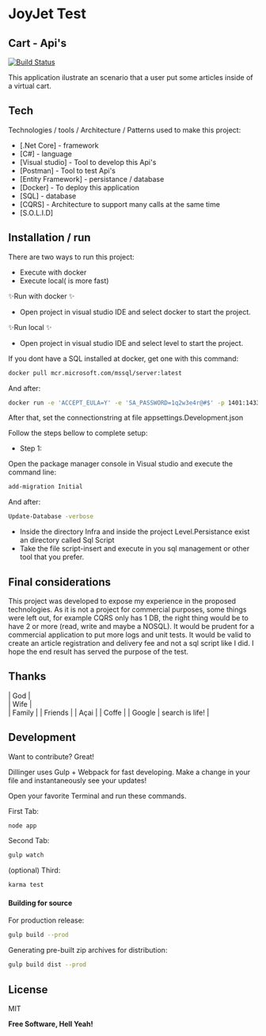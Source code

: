 # JoyJet Test
## Cart - Api's

[![Build Status](https://travis-ci.org/joemccann/dillinger.svg?branch=master)](https://travis-ci.org/joemccann/dillinger)

This application ilustrate an scenario that a user put some articles
inside of a virtual cart.

## Tech

Technologies / tools / Architecture / Patterns used to make this project:

- [.Net Core] - framework
- [C#] - language
- [Visual studio] - Tool to develop this Api's
- [Postman] - Tool to test Api's
- [Entity Framework] - persistance / database
- [Docker] - To deploy this application
- [SQL] - database
- [CQRS] - Architecture to support many calls at the same time
- [S.O.L.I.D]

## Installation / run

There are two ways to run this project:
- Execute with docker
- Execute local( is more fast)

 ✨Run with docker ✨
- Open project in visual studio IDE and select docker to start the project.

✨Run local ✨
- Open project in visual studio IDE and select level to start the project.

If you dont have a SQL installed at docker, get one with this command:
```sh
docker pull mcr.microsoft.com/mssql/server:latest
```

And after:
```sh
docker run -e 'ACCEPT_EULA=Y' -e 'SA_PASSWORD=1q2w3e4r@#$' -p 1401:1433 -d --name=SQLSERVER mcr.microsoft.com/mssql/server:latest
```

After that, set the connectionstring at file appsettings.Development.json

Follow the steps bellow to complete setup:

- Step 1:

 Open the package manager console in Visual studio and execute the command line:
 ```sh
add-migration Initial
```

And after:
```sh
Update-Database -verbose
```

- Inside the directory Infra and inside the project Level.Persistance exist an directory called Sql Script
- Take the file script-insert and execute in you sql management or other tool that you prefer.


## Final considerations

This project was developed to expose my experience in the proposed technologies. As it is not a project for commercial purposes, some things were left out, for example CQRS only has 1 DB, the right thing would be to have 2 or more (read, write and maybe a NOSQL).
It would be prudent for a commercial application to put more logs and unit tests. It would be valid to create an article registration and delivery fee and not a sql script like I did.
I hope the end result has served the purpose of the test.



## Thanks

| God |  
| Wife |  
| Family |
| Friends |
| Açai |
| Coffe |
| Google | search is life! |

## Development

Want to contribute? Great!

Dillinger uses Gulp + Webpack for fast developing.
Make a change in your file and instantaneously see your updates!

Open your favorite Terminal and run these commands.

First Tab:

```sh
node app
```

Second Tab:

```sh
gulp watch
```

(optional) Third:

```sh
karma test
```

#### Building for source

For production release:

```sh
gulp build --prod
```

Generating pre-built zip archives for distribution:

```sh
gulp build dist --prod
```

## License

MIT

**Free Software, Hell Yeah!**

[//]: # (These are reference links used in the body of this note and get stripped out when the markdown processor does its job. There is no need to format nicely because it shouldn't be seen. Thanks SO - http://stackoverflow.com/questions/4823468/store-comments-in-markdown-syntax)

   [dill]: <https://github.com/joemccann/dillinger>
   [git-repo-url]: <https://github.com/joemccann/dillinger.git>
   [john gruber]: <http://daringfireball.net>
   [df1]: <http://daringfireball.net/projects/markdown/>
   [markdown-it]: <https://github.com/markdown-it/markdown-it>
   [Ace Editor]: <http://ace.ajax.org>
   [node.js]: <http://nodejs.org>
   [Twitter Bootstrap]: <http://twitter.github.com/bootstrap/>
   [jQuery]: <http://jquery.com>
   [@tjholowaychuk]: <http://twitter.com/tjholowaychuk>
   [express]: <http://expressjs.com>
   [AngularJS]: <http://angularjs.org>
   [Gulp]: <http://gulpjs.com>

   [PlDb]: <https://github.com/joemccann/dillinger/tree/master/plugins/dropbox/README.md>
   [PlGh]: <https://github.com/joemccann/dillinger/tree/master/plugins/github/README.md>
   [PlGd]: <https://github.com/joemccann/dillinger/tree/master/plugins/googledrive/README.md>
   [PlOd]: <https://github.com/joemccann/dillinger/tree/master/plugins/onedrive/README.md>
   [PlMe]: <https://github.com/joemccann/dillinger/tree/master/plugins/medium/README.md>
   [PlGa]: <https://github.com/RahulHP/dillinger/blob/master/plugins/googleanalytics/README.md>


